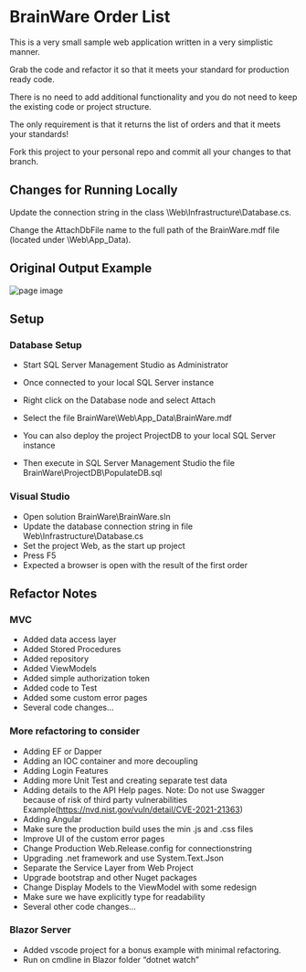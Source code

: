 # BrainWare Order List

This is a very small sample web application written in a very simplistic manner.

Grab the code and refactor it so that it meets your standard for production ready code.

There is no need to add additional functionality and you do not need to keep the existing code or project structure.

The only requirement is that it returns the list of orders and that it meets your standards!

Fork this project to your personal repo and commit all your changes to that branch. 

## Changes for Running Locally

Update the connection string in the class <project root>\Web\Infrastructure\Database.cs.

Change the AttachDbFile name to the full path of the BrainWare.mdf file (located under <project root>\Web\App_Data\).


## Original Output Example
![page image](output.GIF?raw=true)


## Setup

### Database Setup
- Start SQL Server Management Studio as Administrator
- Once connected to your local SQL Server instance
- Right click on the Database node and select Attach
- Select the file BrainWare\Web\App_Data\BrainWare.mdf

- You can also deploy the project ProjectDB to your local SQL Server instance
- Then execute in SQL Server Management Studio the file BrainWare\ProjectDB\PopulateDB.sql

### Visual Studio
- Open solution BrainWare\BrainWare.sln
- Update the database connection string in file Web\Infrastructure\Database.cs
- Set the project Web, as the start up project
- Press F5
- Expected a browser is open with the result of the first order


## Refactor Notes
### MVC
- Added data access layer
- Added Stored Procedures
- Added repository
- Added ViewModels
- Added simple authorization token
- Added code to Test
- Added some custom error pages
- Several code changes…

### More refactoring to consider
- Adding EF or Dapper
- Adding an IOC container and more decoupling
- Adding Login Features
- Adding more Unit Test and creating separate test data
- Adding details to the API Help pages. Note: Do not use Swagger because of risk of third party vulnerabilities Example(https://nvd.nist.gov/vuln/detail/CVE-2021-21363)
- Adding Angular
- Make sure the production build uses the min .js and .css files
- Improve UI of the custom error pages
- Change Production Web.Release.config for connectionstring 
- Upgrading .net framework and use System.Text.Json
- Separate the Service Layer from Web Project
- Upgrade bootstrap and other Nuget packages
- Change Display Models to the ViewModel with some redesign
- Make sure we have explicitly type for readability
- Several other code changes…
	
### Blazor Server
- Added vscode project for a bonus example with minimal refactoring.  
- Run on cmdline in Blazor folder “dotnet watch”




